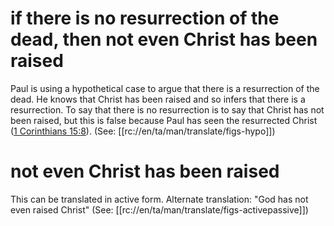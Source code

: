 # if there is no resurrection of the dead, then not even Christ has been raised

Paul is using a hypothetical case to argue that there is a resurrection of the dead. He knows that Christ has been raised and so infers that there is a resurrection. To say that there is no resurrection is to say that Christ has not been raised, but this is false because Paul has seen the resurrected Christ ([1 Corinthians 15:8](../15/08.md)). (See: [[rc://en/ta/man/translate/figs-hypo]])

# not even Christ has been raised

This can be translated in active form. Alternate translation: "God has not even raised Christ" (See: [[rc://en/ta/man/translate/figs-activepassive]])

